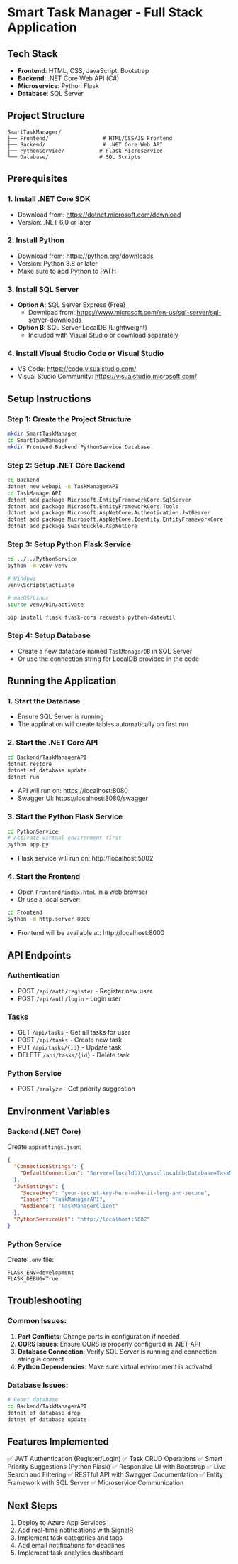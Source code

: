 # Smart Task Manager - Full Stack Application

## Tech Stack

- **Frontend**: HTML, CSS, JavaScript, Bootstrap
- **Backend**: .NET Core Web API (C#)
- **Microservice**: Python Flask
- **Database**: SQL Server

## Project Structure

```
SmartTaskManager/
├── Frontend/                 # HTML/CSS/JS Frontend
├── Backend/                  # .NET Core Web API
├── PythonService/           # Flask Microservice
└── Database/                # SQL Scripts
```

## Prerequisites

### 1. Install .NET Core SDK

- Download from: https://dotnet.microsoft.com/download
- Version: .NET 6.0 or later

### 2. Install Python

- Download from: https://python.org/downloads
- Version: Python 3.8 or later
- Make sure to add Python to PATH

### 3. Install SQL Server

- **Option A**: SQL Server Express (Free)
  - Download from: https://www.microsoft.com/en-us/sql-server/sql-server-downloads
- **Option B**: SQL Server LocalDB (Lightweight)
  - Included with Visual Studio or download separately

### 4. Install Visual Studio Code or Visual Studio

- VS Code: https://code.visualstudio.com/
- Visual Studio Community: https://visualstudio.microsoft.com/

## Setup Instructions

### Step 1: Create the Project Structure

```bash
mkdir SmartTaskManager
cd SmartTaskManager
mkdir Frontend Backend PythonService Database
```

### Step 2: Setup .NET Core Backend

```bash
cd Backend
dotnet new webapi -n TaskManagerAPI
cd TaskManagerAPI
dotnet add package Microsoft.EntityFrameworkCore.SqlServer
dotnet add package Microsoft.EntityFrameworkCore.Tools
dotnet add package Microsoft.AspNetCore.Authentication.JwtBearer
dotnet add package Microsoft.AspNetCore.Identity.EntityFrameworkCore
dotnet add package Swashbuckle.AspNetCore
```

### Step 3: Setup Python Flask Service

```bash
cd ../../PythonService
python -m venv venv

# Windows
venv\Scripts\activate

# macOS/Linux
source venv/bin/activate

pip install flask flask-cors requests python-dateutil
```

### Step 4: Setup Database

- Create a new database named `TaskManagerDB` in SQL Server
- Or use the connection string for LocalDB provided in the code

## Running the Application

### 1. Start the Database

- Ensure SQL Server is running
- The application will create tables automatically on first run

### 2. Start the .NET Core API

```bash
cd Backend/TaskManagerAPI
dotnet restore
dotnet ef database update
dotnet run
```

- API will run on: https://localhost:8080
- Swagger UI: https://localhost:8080/swagger

### 3. Start the Python Flask Service

```bash
cd PythonService
# Activate virtual environment first
python app.py
```

- Flask service will run on: http://localhost:5002

### 4. Start the Frontend

- Open `Frontend/index.html` in a web browser
- Or use a local server:

```bash
cd Frontend
python -m http.server 8000
```

- Frontend will be available at: http://localhost:8000

## API Endpoints

### Authentication

- POST `/api/auth/register` - Register new user
- POST `/api/auth/login` - Login user

### Tasks

- GET `/api/tasks` - Get all tasks for user
- POST `/api/tasks` - Create new task
- PUT `/api/tasks/{id}` - Update task
- DELETE `/api/tasks/{id}` - Delete task

### Python Service

- POST `/analyze` - Get priority suggestion

## Environment Variables

### Backend (.NET Core)

Create `appsettings.json`:

```json
{
  "ConnectionStrings": {
    "DefaultConnection": "Server=(localdb)\\mssqllocaldb;Database=TaskManagerDB;Trusted_Connection=true;"
  },
  "JwtSettings": {
    "SecretKey": "your-secret-key-here-make-it-long-and-secure",
    "Issuer": "TaskManagerAPI",
    "Audience": "TaskManagerClient"
  },
  "PythonServiceUrl": "http://localhost:5002"
}
```

### Python Service

Create `.env` file:

```
FLASK_ENV=development
FLASK_DEBUG=True
```

## Troubleshooting

### Common Issues:

1. **Port Conflicts**: Change ports in configuration if needed
2. **CORS Issues**: Ensure CORS is properly configured in .NET API
3. **Database Connection**: Verify SQL Server is running and connection string is correct
4. **Python Dependencies**: Make sure virtual environment is activated

### Database Issues:

```bash
# Reset database
cd Backend/TaskManagerAPI
dotnet ef database drop
dotnet ef database update
```

## Features Implemented

✅ JWT Authentication (Register/Login)
✅ Task CRUD Operations
✅ Smart Priority Suggestions (Python Flask)
✅ Responsive UI with Bootstrap
✅ Live Search and Filtering
✅ RESTful API with Swagger Documentation
✅ Entity Framework with SQL Server
✅ Microservice Communication

## Next Steps

1. Deploy to Azure App Services
2. Add real-time notifications with SignalR
3. Implement task categories and tags
4. Add email notifications for deadlines
5. Implement task analytics dashboard
#
